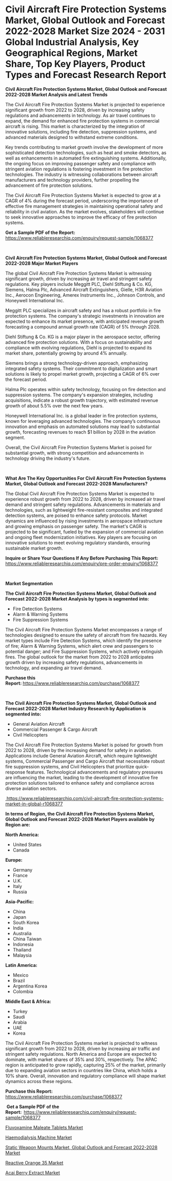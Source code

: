 <p><h1>Civil Aircraft Fire Protection Systems Market, Global Outlook and Forecast 2022-2028 Market Size 2024 - 2031 Global Industrial Analysis, Key Geographical Regions, Market Share, Top Key Players, Product Types and Forecast Research Report</h1></p><p><strong>Civil Aircraft Fire Protection Systems Market, Global Outlook and Forecast 2022-2028 Market Analysis and Latest Trends</strong></p>
<p><p>The Civil Aircraft Fire Protection Systems Market is projected to experience significant growth from 2022 to 2028, driven by increasing safety regulations and advancements in technology. As air travel continues to expand, the demand for enhanced fire protection systems in commercial aircraft is rising. This market is characterized by the integration of innovative solutions, including fire detection, suppression systems, and advanced materials designed to withstand extreme conditions.</p><p>Key trends contributing to market growth involve the development of more sophisticated detection technologies, such as heat and smoke detectors, as well as enhancements in automated fire extinguishing systems. Additionally, the ongoing focus on improving passenger safety and compliance with stringent aviation regulations is fostering investment in fire protection technologies. The industry is witnessing collaborations between aircraft manufacturers and technology providers, further propelling the advancement of fire protection solutions.</p><p>The Civil Aircraft Fire Protection Systems Market is expected to grow at a CAGR of 4% during the forecast period, underscoring the importance of effective fire management strategies in maintaining operational safety and reliability in civil aviation. As the market evolves, stakeholders will continue to seek innovative approaches to improve the efficacy of fire protection systems.</p></p>
<p><strong>Get a Sample PDF of the Report:&nbsp;</strong> <a href="https://www.reliableresearchiq.com/enquiry/request-sample/1068377">https://www.reliableresearchiq.com/enquiry/request-sample/1068377</a></p>
<p>&nbsp;</p>
<p><strong>Civil Aircraft Fire Protection Systems Market, Global Outlook and Forecast 2022-2028 Major Market Players</strong></p>
<p><p>The global Civil Aircraft Fire Protection Systems Market is witnessing significant growth, driven by increasing air travel and stringent safety regulations. Key players include Meggitt PLC, Diehl Stiftung & Co. KG, Siemens, Halma Plc, Advanced Aircraft Extinguishers, Gielle, H3R Aviation Inc., Aerocon Engineering, Amerex Instruments Inc., Johnson Controls, and Honeywell International Inc.</p><p>Meggitt PLC specializes in aircraft safety and has a robust portfolio in fire protection systems. The company's strategic investments in innovation are expected to enhance its market presence, with anticipated revenue growth forecasting a compound annual growth rate (CAGR) of 5% through 2028.</p><p>Diehl Stiftung & Co. KG is a major player in the aerospace sector, offering advanced fire protection solutions. With a focus on sustainability and compliance with evolving regulations, Diehl is projected to expand its market share, potentially growing by around 4% annually.</p><p>Siemens brings a strong technology-driven approach, emphasizing integrated safety systems. Their commitment to digitalization and smart solutions is likely to propel market growth, projecting a CAGR of 6% over the forecast period.</p><p>Halma Plc operates within safety technology, focusing on fire detection and suppression systems. The company's expansion strategies, including acquisitions, indicate a robust growth trajectory, with estimated revenue growth of about 5.5% over the next few years.</p><p>Honeywell International Inc. is a global leader in fire protection systems, known for leveraging advanced technologies. The company’s continuous innovation and emphasis on automated solutions may lead to substantial growth, forecasting revenues to reach $1 billion by 2028 in the aviation segment.</p><p>Overall, the Civil Aircraft Fire Protection Systems Market is poised for substantial growth, with strong competition and advancements in technology driving the industry's future.</p></p>
<p>&nbsp;</p>
<p><strong>What Are The Key Opportunities For Civil Aircraft Fire Protection Systems Market, Global Outlook and Forecast 2022-2028 Manufacturers?</strong></p>
<p><p>The Global Civil Aircraft Fire Protection Systems Market is expected to experience robust growth from 2022 to 2028, driven by increased air travel demand and stringent safety regulations. Advancements in materials and technologies, such as lightweight fire-resistant composites and integrated detection systems, are poised to enhance safety protocols. Market dynamics are influenced by rising investments in aerospace infrastructure and growing emphasis on passenger safety. The market's CAGR is projected to be significant, fueled by the expansion of commercial aviation and ongoing fleet modernization initiatives. Key players are focusing on innovative solutions to meet evolving regulatory standards, ensuring sustainable market growth.</p></p>
<p><strong>Inquire or Share Your Questions If Any Before Purchasing This Report:</strong> <a href="https://www.reliableresearchiq.com/enquiry/pre-order-enquiry/1068377">https://www.reliableresearchiq.com/enquiry/pre-order-enquiry/1068377</a></p>
<p>&nbsp;</p>
<p><strong>Market Segmentation</strong></p>
<p><strong>The Civil Aircraft Fire Protection Systems Market, Global Outlook and Forecast 2022-2028 Market Analysis by types is segmented into:</strong></p>
<p><ul><li>Fire Detection Systems</li><li>Alarm & Warning Systems</li><li>Fire Suppression Systems</li></ul></p>
<p><p>The Civil Aircraft Fire Protection Systems Market encompasses a range of technologies designed to ensure the safety of aircraft from fire hazards. Key market types include Fire Detection Systems, which identify the presence of fire; Alarm & Warning Systems, which alert crew and passengers to potential danger; and Fire Suppression Systems, which actively extinguish fires. The global outlook for the market from 2022 to 2028 anticipates growth driven by increasing safety regulations, advancements in technology, and expanding air travel demand.</p></p>
<p><strong>Purchase this Report:&nbsp;</strong><a href="https://www.reliableresearchiq.com/purchase/1068377">https://www.reliableresearchiq.com/purchase/1068377</a></p>
<p>&nbsp;</p>
<p><strong>The Civil Aircraft Fire Protection Systems Market, Global Outlook and Forecast 2022-2028 Market Industry Research by Application is segmented into:</strong></p>
<p><ul><li>General Aviation Aircraft</li><li>Commercial Passenger & Cargo Aircraft</li><li>Civil Helicopters</li></ul></p>
<p><p>The Civil Aircraft Fire Protection Systems Market is poised for growth from 2022 to 2028, driven by the increasing demand for safety in aviation. Applications include General Aviation Aircraft, which require lightweight systems, Commercial Passenger and Cargo Aircraft that necessitate robust fire suppression systems, and Civil Helicopters that prioritize quick-response features. Technological advancements and regulatory pressures are influencing the market, leading to the development of innovative fire protection solutions tailored to enhance safety and compliance across diverse aviation sectors.</p></p>
<p><a href="https://www.reliableresearchiq.com/civil-aircraft-fire-protection-systems-market-in-global-r1068377">&nbsp;https://www.reliableresearchiq.com/civil-aircraft-fire-protection-systems-market-in-global-r1068377</a></p>
<p><strong>In terms of Region, the Civil Aircraft Fire Protection Systems Market, Global Outlook and Forecast 2022-2028 Market Players available by Region are:</strong></p>
<p>
    <p> <strong> North America: </strong>
        <ul>
            <li>United States</li>
            <li>Canada</li>
        </ul>
        </p> 
    <p> <strong> Europe: </strong>
        <ul>
            <li>Germany</li>
            <li>France</li>
            <li>U.K.</li>
            <li>Italy</li>
            <li>Russia</li>
        </ul>
        </p> 
    <p> <strong> Asia-Pacific: </strong>
        <ul>
            <li>China</li>
            <li>Japan</li>
            <li>South Korea</li>
            <li>India</li>
            <li>Australia</li>
            <li>China Taiwan</li>
            <li>Indonesia</li>
            <li>Thailand</li>
            <li>Malaysia</li>
        </ul>
        </p> 
    <p> <strong> Latin America: </strong>
        <ul>
            <li>Mexico</li>
            <li>Brazil</li>
            <li>Argentina Korea</li>
            <li>Colombia</li>
        </ul>
        </p> 
    <p> <strong> Middle East & Africa: </strong>
        <ul>
            <li>Turkey</li>
            <li>Saudi</li>
            <li>Arabia</li>
            <li>UAE</li>
            <li>Korea</li>
        </ul>
    </p>
    </p>
<p><p>The Civil Aircraft Fire Protection Systems market is projected to witness significant growth from 2022 to 2028, driven by increasing air traffic and stringent safety regulations. North America and Europe are expected to dominate, with market shares of 35% and 30%, respectively. The APAC region is anticipated to grow rapidly, capturing 25% of the market, primarily due to expanding aviation sectors in countries like China, which holds a 10% share. Overall, innovation and regulatory compliance will shape market dynamics across these regions.</p></p>
<p><strong>Purchase this Report: </strong><a href="https://www.reliableresearchiq.com/purchase/1068377">https://www.reliableresearchiq.com/purchase/1068377</a></p>
<p>&nbsp;<strong>Get a Sample PDF of the Report:&nbsp;&nbsp;</strong><a href="https://www.reliableresearchiq.com/enquiry/request-sample/1068377">https://www.reliableresearchiq.com/enquiry/request-sample/1068377</a></p>
<p><strong></strong></p>
<p><p><a href="https://www.linkedin.com/pulse/market-insights-global-fluvoxamine-maleate-tablets-forecast-jvf3f?trackingId=RUuQjYn7Q4e3Nb5HX74SSg%3D%3D">Fluvoxamine Maleate Tablets Market</a></p><p><a href="https://www.linkedin.com/pulse/global-haemodialysis-machine-industry-analysis-report-market-jse2e?trackingId=ca4ptIICQju4vMrn5dAoBQ%3D%3D">Haemodialysis Machine Market</a></p><p><a href="https://github.com/WayneGriffin411/Market-Research-Report-List-1/blob/main/static-weapon-mounts-market-global-outlook-and-forecast-2022-2028-market.md">Static Weapon Mounts Market, Global Outlook and Forecast 2022-2028 Market</a></p><p><a href="https://medium.com/@caylawisoky8698/the-market-for-reactive-orange-35-market-is-examined-in-this-report-along-with-the-factors-that-ec263fd0ab55">Reactive Orange 35 Market</a></p><p><a href="https://issuu.com/reportprime-2/docs/acai-berry-extract-market-size-2030_b06da271eecd54">Acai Berry Extract Market</a></p></p>
